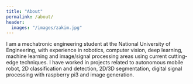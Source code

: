 ```yaml
---
title: "About"
permalink: /about/
header:
  images: "/images/zakim.jpg"
---
```

I am a mechatronic engineering student at the National University of Engineering, with experience in robotics, computer vision, deep learning, machine learning and image/signal processing areas using current cutting-edge techniques. I have worked in projects related to autonomous mobile robot, 2D classification and detection, 2D/3D segmentation, digital signal processing with raspberry pi3 and image generation. 
